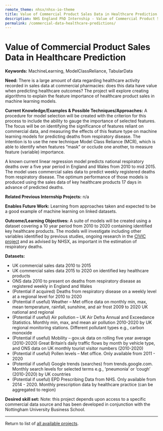 ```yaml
---
remote_theme: nhsx/nhsx-io-theme
title: Value of Commercial Product Sales Data in Healthcare Prediction
description: NHS England PhD Internship - Value of Commercial Product Sales Data in Healthcare Prediction
permalink: /commercial-data-healthcare-predictions/
---
```


# Value of Commercial Product Sales Data in Healthcare Prediction

**Keywords:**  MachineLearning, ModelClassReliance, TabularData

**Need:**  There is a large amount of data regarding healthcare activity recorded in sales data at commercial pharmacies: does this data have value when predicting healthcare outcomes?  The project will explore creating algorithms to explain the feature importance of healthcare product sales in machine learning models.

**Current Knowledge/Examples & Possible Techniques/Approaches:**  A procedure for model selection will be created with the criterion for this process to include the ability to gauge the importance of selected features. The focus will be on identifying the significance of features reliant on commercial data, and measuring the effects of this feature type on machine learning models for predicting deaths from respiratory disease. The intention is to use the new technique Model Class Reliance (MCR), which is able to identify when features “mask” or occlude one another, to measure feature (variable) importance.

A known current linear regression model predicts national respiratory deaths over a five year period in England and Wales from 2010 to mid 2015. The model uses commercial sales data to predict weekly registered deaths from respiratory disease. The optimum performance of those models is produced using the sales data of key healthcare products 17 days in advance of predicted deaths.

**Related Previous Internship Projects:** n/a

**Enables Future Work:**  Learning from approaches taken and expected to be a good example of machine learning on linked datasets.

**Outcome/Learning Objectives:**   A suite of models will be created using a dataset covering a 10 year period from 2010 to 2020 containing identified key healthcare products.  The models will investigate including other variables identified by previous studies, ongoing research in the [CIVIC project](https://proposals.epi.bristol.ac.uk/?q=node/130323) and as advised by NHSX, as important in the estimation of respiratory deaths.

**Datasets:** 
- UK commercial sales data 2010 to 2015
- UK commercial sales data 2015 to 2020 on identified key healthcare products
- ONS data 2010 to present on deaths from respiratory disease as registered weekly in England and Wales
- (Potential if acquired) Deaths from respiratory disease on a weekly level at a regional level for 2010 to 2020
- (Potential if useful) Weather – Met office data on monthly min, max, mean temperature, rainfall, sunshine, and air frost 2009 to 2020 UK national and regional
- (Potential if useful) Air pollution – UK Air Defra Annual and Exceedance Statistics. Monthly min, max, and mean air pollution 2010-2020 by UK regional monitoring stations. Different pollutant types e.g., carbon monoxide
- (Potential if useful) Mobility – gov.uk data on rolling five year average (2010-2020) Great Britain’s daily traffic flows by month by vehicle type, and ONS data on UK monthly tourist visitor numbers (2010-2020)
- (Potential if useful) Pollen levels – Met office. Only available from 2011 - 2020
- (Potential if useful) Google trends (searches) from trends.google.com. Monthly search levels for selected terms e.g., ‘pneumonia’ or ‘cough’ (2010-2020) by UK countries
- (Potential if useful) EPD Prescribing Data from NHS.  Only available from 2014 - 2020. Monthly prescription data by healthcare practice (can be aggregated to region)

**Desired skill set:**  Note: this project depends upon access to a specific commercial data source and has been developed in conjunction with the Nottingham University Business School.

---
Return to list of [all available projects](https://nhsx.github.io/nhsx-internship-projects/).
